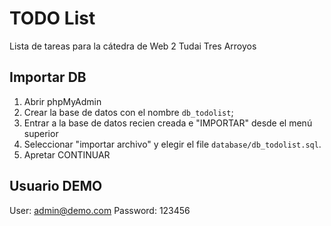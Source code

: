 # TODO List

Lista de tareas para la cátedra de Web 2 Tudai Tres Arroyos

## Importar DB

1. Abrir phpMyAdmin
2. Crear la base de datos con el nombre `db_todolist`;
3. Entrar a la base de datos recien creada e "IMPORTAR" desde el menú superior
4. Seleccionar "importar archivo" y elegir el file `database/db_todolist.sql`.
5. Apretar CONTINUAR

## Usuario DEMO
User: admin@demo.com
Password: 123456